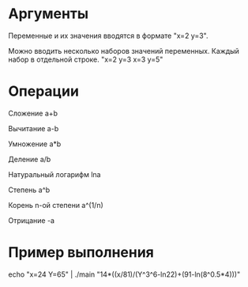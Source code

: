 # Аргументы
Переменные и их значения вводятся в формате "x=2 y=3". 

Можно вводить несколько наборов значений переменных. Каждый набор в отдельной строке.
"x=2 y=3
x=3 y=5"

# Операции
Сложение a+b

Вычитание a-b

Умножение a*b

Деление a/b

Натуральный логарифм lna

Степень a^b

Корень n-ой степени a^(1/n)

Отрицание -a

# Пример выполнения
echo "x=24 Y=65" | ./main "14*((x/81)/(Y^3^6-ln22)+(91-ln(8^0.5*4)))" 
